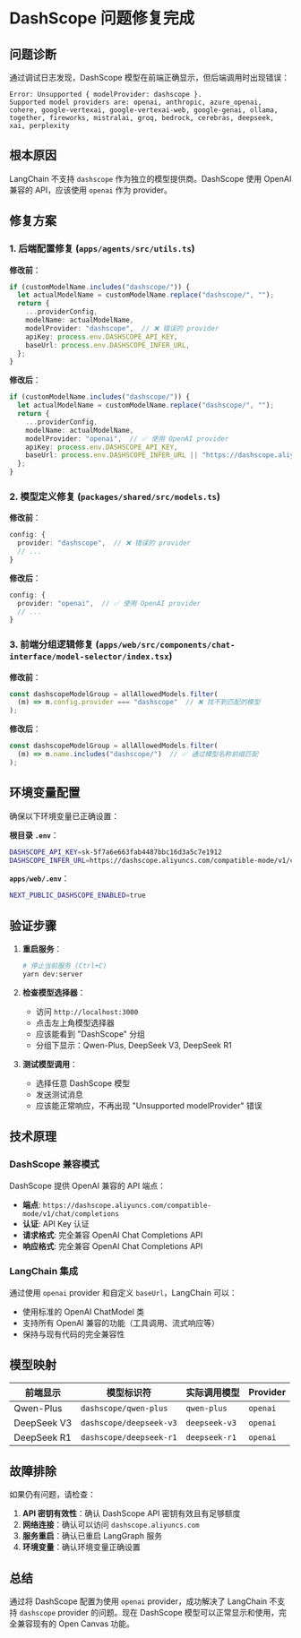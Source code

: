 # DashScope 问题修复完成

## 问题诊断

通过调试日志发现，DashScope 模型在前端正确显示，但后端调用时出现错误：

```
Error: Unsupported { modelProvider: dashscope }.
Supported model providers are: openai, anthropic, azure_openai, cohere, google-vertexai, google-vertexai-web, google-genai, ollama, together, fireworks, mistralai, groq, bedrock, cerebras, deepseek, xai, perplexity
```

## 根本原因

LangChain 不支持 `dashscope` 作为独立的模型提供商。DashScope 使用 OpenAI 兼容的 API，应该使用 `openai` 作为 provider。

## 修复方案

### 1. 后端配置修复 (`apps/agents/src/utils.ts`)

**修改前**：
```typescript
if (customModelName.includes("dashscope/")) {
  let actualModelName = customModelName.replace("dashscope/", "");
  return {
    ...providerConfig,
    modelName: actualModelName,
    modelProvider: "dashscope",  // ❌ 错误的 provider
    apiKey: process.env.DASHSCOPE_API_KEY,
    baseUrl: process.env.DASHSCOPE_INFER_URL,
  };
}
```

**修改后**：
```typescript
if (customModelName.includes("dashscope/")) {
  let actualModelName = customModelName.replace("dashscope/", "");
  return {
    ...providerConfig,
    modelName: actualModelName,
    modelProvider: "openai",  // ✅ 使用 OpenAI provider
    apiKey: process.env.DASHSCOPE_API_KEY,
    baseUrl: process.env.DASHSCOPE_INFER_URL || "https://dashscope.aliyuncs.com/compatible-mode/v1/chat/completions",
  };
}
```

### 2. 模型定义修复 (`packages/shared/src/models.ts`)

**修改前**：
```typescript
config: {
  provider: "dashscope",  // ❌ 错误的 provider
  // ...
}
```

**修改后**：
```typescript
config: {
  provider: "openai",  // ✅ 使用 OpenAI provider
  // ...
}
```

### 3. 前端分组逻辑修复 (`apps/web/src/components/chat-interface/model-selector/index.tsx`)

**修改前**：
```typescript
const dashscopeModelGroup = allAllowedModels.filter(
  (m) => m.config.provider === "dashscope"  // ❌ 找不到匹配的模型
);
```

**修改后**：
```typescript
const dashscopeModelGroup = allAllowedModels.filter(
  (m) => m.name.includes("dashscope/")  // ✅ 通过模型名称前缀匹配
);
```

## 环境变量配置

确保以下环境变量已正确设置：

**根目录 `.env`**：
```bash
DASHSCOPE_API_KEY=sk-5f7a6e663fab4487bbc16d3a5c7e1912
DASHSCOPE_INFER_URL=https://dashscope.aliyuncs.com/compatible-mode/v1/chat/completions
```

**`apps/web/.env`**：
```bash
NEXT_PUBLIC_DASHSCOPE_ENABLED=true
```

## 验证步骤

1. **重启服务**：
   ```bash
   # 停止当前服务 (Ctrl+C)
   yarn dev:server
   ```

2. **检查模型选择器**：
   - 访问 `http://localhost:3000`
   - 点击左上角模型选择器
   - 应该能看到 "DashScope" 分组
   - 分组下显示：Qwen-Plus, DeepSeek V3, DeepSeek R1

3. **测试模型调用**：
   - 选择任意 DashScope 模型
   - 发送测试消息
   - 应该能正常响应，不再出现 "Unsupported modelProvider" 错误

## 技术原理

### DashScope 兼容模式

DashScope 提供 OpenAI 兼容的 API 端点：
- **端点**: `https://dashscope.aliyuncs.com/compatible-mode/v1/chat/completions`
- **认证**: API Key 认证
- **请求格式**: 完全兼容 OpenAI Chat Completions API
- **响应格式**: 完全兼容 OpenAI Chat Completions API

### LangChain 集成

通过使用 `openai` provider 和自定义 `baseUrl`，LangChain 可以：
- 使用标准的 OpenAI ChatModel 类
- 支持所有 OpenAI 兼容的功能（工具调用、流式响应等）
- 保持与现有代码的完全兼容性

## 模型映射

| 前端显示 | 模型标识符 | 实际调用模型 | Provider |
|---------|-----------|-------------|----------|
| Qwen-Plus | `dashscope/qwen-plus` | `qwen-plus` | `openai` |
| DeepSeek V3 | `dashscope/deepseek-v3` | `deepseek-v3` | `openai` |
| DeepSeek R1 | `dashscope/deepseek-r1` | `deepseek-r1` | `openai` |

## 故障排除

如果仍有问题，请检查：

1. **API 密钥有效性**：确认 DashScope API 密钥有效且有足够额度
2. **网络连接**：确认可以访问 `dashscope.aliyuncs.com`
3. **服务重启**：确认已重启 LangGraph 服务
4. **环境变量**：确认环境变量正确设置

## 总结

通过将 DashScope 配置为使用 `openai` provider，成功解决了 LangChain 不支持 `dashscope` provider 的问题。现在 DashScope 模型可以正常显示和使用，完全兼容现有的 Open Canvas 功能。
